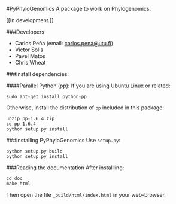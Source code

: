 #PyPhyloGenomics
A package to work on Phylogenomics.

[[In development.]]

###Developers
* Carlos Peña (email: carlos.pena@utu.fi)
* Victor Solis
* Pavel Matos
* Chris Wheat

###Install dependencies:

####Parallel Python (pp):
If you are using Ubuntu Linux or related:

    sudo apt-get install python-pp

Otherwise, install the distribution of `pp` included in this package:

    unzip pp-1.6.4.zip
    cd pp-1.6.4
    python setup.py install


###Installing PyPhyloGenomics
Use `setup.py`:

    python setup.py build  
    python setup.py install

###Reading the documentation
After installling:

    cd doc  
    make html

Then open the file `_build/html/index.html` in your web-browser.


